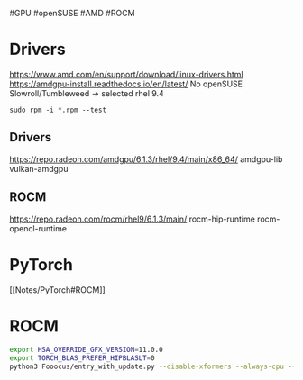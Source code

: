 #GPU #openSUSE #AMD #ROCM

# Drivers
https://www.amd.com/en/support/download/linux-drivers.html
https://amdgpu-install.readthedocs.io/en/latest/
No openSUSE Slowroll/Tumbleweed -> selected rhel 9.4

`sudo rpm -i *.rpm --test`

## Drivers
https://repo.radeon.com/amdgpu/6.1.3/rhel/9.4/main/x86_64/
amdgpu-lib
vulkan-amdgpu

## ROCM
https://repo.radeon.com/rocm/rhel9/6.1.3/main/
rocm-hip-runtime
rocm-opencl-runtime

# PyTorch
[[Notes/PyTorch#ROCM]]

# ROCM
```bash
export HSA_OVERRIDE_GFX_VERSION=11.0.0
export TORCH_BLAS_PREFER_HIPBLASLT=0
python3 Fooocus/entry_with_update.py --disable-xformers --always-cpu --attention-split
```